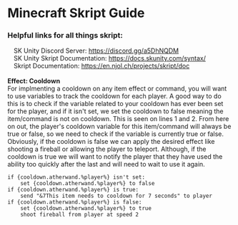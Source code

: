 # Minecraft Skript Guide

### Helpful links for all things skript:<br>
&emsp;SK Unity Discord Server: https://discord.gg/a5DhNQDM<br>
&emsp;SK Unity Skript Documentation: https://docs.skunity.com/syntax/<br>
&emsp;Skript Documentation: https://en.njol.ch/projects/skript/doc<br>
<br>
<b>Effect: Cooldown</b><br>
For implmenting a cooldown on any item effect or command, you will want to use variables to track the cooldown for each player. A good way to do this is to check if the variable related to your cooldown has ever been set for the player, and if it isn't set, we set the cooldown to false meaning the item/command is not on cooldown. This is seen on lines 1 and 2. From here on out, the player's cooldown variable for this item/command will always be true or false, so we need to check if the variable is currently true or false. Obviously, if the cooldown is false we can apply the desired effect like shooting a fireball or allowing the player to teleport. Although, if the cooldown is true we will want to notify the player that they have used the ability too quickly after the last and will need to wait to use it again.
````
if {cooldown.atherwand.%player%} isn't set:
    set {cooldown.atherwand.%player%} to false
if {cooldown.atherwand.%player%} is true:
    send "&7This item needs to cooldown for 7 seconds" to player
if {cooldown.atherwand.%player%} is false:
    set {cooldown.atherwand.%player%} to true
    shoot fireball from player at speed 2
````

 
